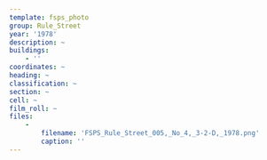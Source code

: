 ```yaml
---
template: fsps_photo
group: Rule_Street
year: '1978'
description: ~
buildings:
    - ''
coordinates: ~
heading: ~
classification: ~
section: ~
cell: ~
film_roll: ~
files:
    -
        filename: 'FSPS_Rule_Street_005,_No_4,_3-2-D,_1978.png'
        caption: ''
---
```

